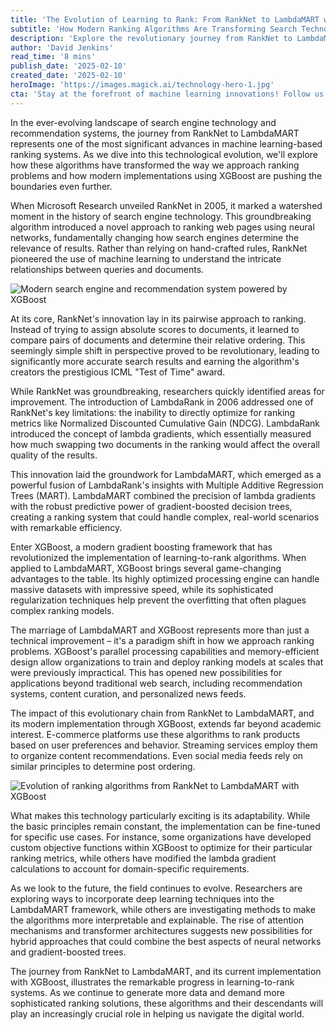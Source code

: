 ```yaml
---
title: 'The Evolution of Learning to Rank: From RankNet to LambdaMART with XGBoost'
subtitle: 'How Modern Ranking Algorithms Are Transforming Search Technology'
description: 'Explore the revolutionary journey from RankNet to LambdaMART and how XGBoost is transforming modern ranking systems. This deep dive examines how these algorithms have evolved to power today\'s search engines and recommendation systems, while looking ahead to future innovations in the field.'
author: 'David Jenkins'
read_time: '8 mins'
publish_date: '2025-02-10'
created_date: '2025-02-10'
heroImage: 'https://images.magick.ai/technology-hero-1.jpg'
cta: 'Stay at the forefront of machine learning innovations! Follow us on LinkedIn for more insights into cutting-edge ranking algorithms and their real-world applications.'
---
```


In the ever-evolving landscape of search engine technology and recommendation systems, the journey from RankNet to LambdaMART represents one of the most significant advances in machine learning-based ranking systems. As we dive into this technological evolution, we'll explore how these algorithms have transformed the way we approach ranking problems and how modern implementations using XGBoost are pushing the boundaries even further.

When Microsoft Research unveiled RankNet in 2005, it marked a watershed moment in the history of search engine technology. This groundbreaking algorithm introduced a novel approach to ranking web pages using neural networks, fundamentally changing how search engines determine the relevance of results. Rather than relying on hand-crafted rules, RankNet pioneered the use of machine learning to understand the intricate relationships between queries and documents.

![Modern search engine and recommendation system powered by XGBoost](https://i.magick.ai/PIXE/1739204506628_magick_img.webp)

At its core, RankNet's innovation lay in its pairwise approach to ranking. Instead of trying to assign absolute scores to documents, it learned to compare pairs of documents and determine their relative ordering. This seemingly simple shift in perspective proved to be revolutionary, leading to significantly more accurate search results and earning the algorithm's creators the prestigious ICML "Test of Time" award.

While RankNet was groundbreaking, researchers quickly identified areas for improvement. The introduction of LambdaRank in 2006 addressed one of RankNet's key limitations: the inability to directly optimize for ranking metrics like Normalized Discounted Cumulative Gain (NDCG). LambdaRank introduced the concept of lambda gradients, which essentially measured how much swapping two documents in the ranking would affect the overall quality of the results.

This innovation laid the groundwork for LambdaMART, which emerged as a powerful fusion of LambdaRank's insights with Multiple Additive Regression Trees (MART). LambdaMART combined the precision of lambda gradients with the robust predictive power of gradient-boosted decision trees, creating a ranking system that could handle complex, real-world scenarios with remarkable efficiency.

Enter XGBoost, a modern gradient boosting framework that has revolutionized the implementation of learning-to-rank algorithms. When applied to LambdaMART, XGBoost brings several game-changing advantages to the table. Its highly optimized processing engine can handle massive datasets with impressive speed, while its sophisticated regularization techniques help prevent the overfitting that often plagues complex ranking models.

The marriage of LambdaMART and XGBoost represents more than just a technical improvement – it's a paradigm shift in how we approach ranking problems. XGBoost's parallel processing capabilities and memory-efficient design allow organizations to train and deploy ranking models at scales that were previously impractical. This has opened new possibilities for applications beyond traditional web search, including recommendation systems, content curation, and personalized news feeds.

The impact of this evolutionary chain from RankNet to LambdaMART, and its modern implementation through XGBoost, extends far beyond academic interest. E-commerce platforms use these algorithms to rank products based on user preferences and behavior. Streaming services employ them to organize content recommendations. Even social media feeds rely on similar principles to determine post ordering.

![Evolution of ranking algorithms from RankNet to LambdaMART with XGBoost](https://i.magick.ai/PIXE/1739204506624_magick_img.webp)

What makes this technology particularly exciting is its adaptability. While the basic principles remain constant, the implementation can be fine-tuned for specific use cases. For instance, some organizations have developed custom objective functions within XGBoost to optimize for their particular ranking metrics, while others have modified the lambda gradient calculations to account for domain-specific requirements.

As we look to the future, the field continues to evolve. Researchers are exploring ways to incorporate deep learning techniques into the LambdaMART framework, while others are investigating methods to make the algorithms more interpretable and explainable. The rise of attention mechanisms and transformer architectures suggests new possibilities for hybrid approaches that could combine the best aspects of neural networks and gradient-boosted trees.

The journey from RankNet to LambdaMART, and its current implementation with XGBoost, illustrates the remarkable progress in learning-to-rank systems. As we continue to generate more data and demand more sophisticated ranking solutions, these algorithms and their descendants will play an increasingly crucial role in helping us navigate the digital world.